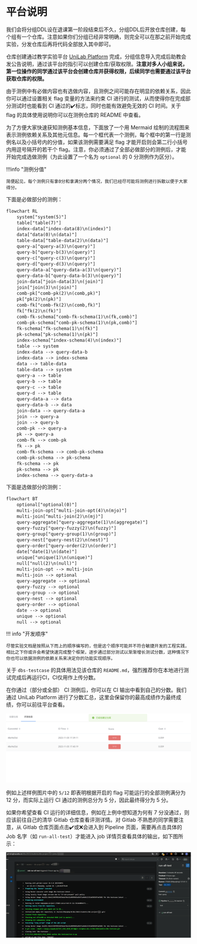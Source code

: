 # 平台说明

我们会将分组DDL设在退课第一阶段结束后不久，分组DDL后开放仓库创建，每个组有一个仓库。注意如果你们分组已经非常明确，则完全可以在那之前开始完成实验，分发仓库后再将代码全部放入其中即可。

仓库创建通过教学实验平台 [UniLab Platform](https://lab.cs.tsinghua.edu.cn/unilab) 完成，分组信息导入完成后助教会发公告说明，通过该平台的指引可以创建仓库/获取权限。**注意对多人小组来说，第一位操作的同学通过该平台会创建仓库并获得权限，后续同学也需要通过该平台获取仓库的权限。**

由于测例中有必做内容也有选做内容，且测例之间可能存在明显的依赖关系，因此你可以通过设置相关 flag 变量的方法来约束 CI 进行的测试，从而使得你在完成部分测试时也能看到 CI 通过的✔️标志，同时也能有效避免无效的 CI 时间。关于 flag 的具体使用说明你可以在测例仓库的 README 中查看。

为了方便大家快速获知测例基本信息，下面放了一个用 Mermaid 绘制的流程图来表示测例依赖关系及其他元信息。每一个框代表一个测例，每个框中的第一行是测例名以及小括号内的分值，如果该测例需要满足 flag 才能开启则会第二行小括号内用逗号隔开的若干个 flag。注意，你必须通过了全部必做部分的测例后，才能开始完成选做测例（为此设置了一个名为 `optional` 的 0 分测例作为区分）。

!!!info "测例分值"

    简便起见，每个测例只有拿0分和拿满分两个情况，我们已经尽可能将测例进行拆散以便于大家得分。

下面是必做部分的测例：

```mermaid
flowchart RL
    system["system(5)"]
    table["table(7)"]
    index-data["index-data(8)\n(index)"]
    data["data(0)\n(data)"]
    table-data["table-data(2)\n(data)"]
    query-a["query-a(3)\n(query)"]
    query-b["query-b(3)\n(query)"]
    query-c["query-c(3)\n(query)"]
    query-d["query-d(3)\n(query)"]
    query-data-a["query-data-a(3)\n(query)"]
    query-data-b["query-data-b(3)\n(query)"]
    join-data["join-data(3)\n(join)"]
    join["join(3)\n(join)"]
    comb-pk["comb-pk(2)\n(comb,pk)"]
    pk["pk(2)\n(pk)"]
    comb-fk["comb-fk(2)\n(comb,fk)"]
    fk["fk(2)\n(fk)"]
    comb-fk-schema["comb-fk-schema(1)\n(fk,comb)"]
    comb-pk-schema["comb-pk-schema(1)\n(pk,comb)"]
    fk-schema["fk-schema(1)\n(fk)"]
    pk-schema["pk-schema(1)\n(pk)"]
    index-schema["index-schema(4)\n(index)"]
    table --> system
    index-data --> query-data-b
    index-data --> index-schema
    data --> table-data
    table-data --> system
    query-a --> table
    query-b --> table
    query-c --> table
    query-d --> table
    query-data-a --> data
    query-data-b --> data
    join-data --> query-data-a
    join --> query-a
    join --> query-b
    comb-pk --> query-a
    pk --> query-a
    comb-fk --> comb-pk
    fk --> pk
    comb-fk-schema --> comb-pk-schema
    comb-pk-schema --> pk-schema
    fk-schema --> pk
    pk-schema --> pk
    index-schema --> query-data-a
```

下面是选做部分的测例：

```mermaid
flowchart BT
    optional["optional(0)"]
    multi-join-opt["multi-join-opt(4)\n(mjo)"]
    multi-join["multi-join(2)\n(mj)"]
    query-aggregate["query-aggregate(1)\n(aggregate)"]
    query-fuzzy["query-fuzzy(2)\n(fuzzy)"]
    query-group["query-group(1)\n(group)"]
    query-nest["query-nest(2)\n(nest)"]
    query-order["query-order(2)\n(order)"]
    date["date(1)\n(date)"]
    unique["unique(1)\n(unique)"]
    null["null(2)\n(null)"]
    multi-join-opt --> multi-join
    multi-join --> optional
    query-aggregate --> optional
    query-fuzzy --> optional
    query-group --> optional
    query-nest --> optional
    query-order --> optional
    date --> optional
    unique --> optional
    null --> optional
```


!!! info "开发顺序"

    尽管实验文档是按照从下而上的顺序编写的，但是这个顺序可能并不符合敏捷开发的工程实践，相比之下你或许会希望快速完成整个框架，逐步通过部分测试以渐渐增长测试分数，这种情况下你也可以依据测例的依赖关系来决定你的功能实现顺序。

关于 `dbs-testcase` 的具体用法见该仓库的 `README.md`，强烈推荐你在本地进行测试完成后再运行CI，CI仅用作上传分数。

在你通过（部分或全部） CI 测例后，你可以在 CI 输出中看到自己的分数。我们通过 UniLab Platform 进行了分数汇总，这里会保留你的最高成绩作为最终成绩，你可以前往平台查看。

![Unilab Web 页面](unilab.png)

例如上述样例图片中的 `5/12` 即表明根据开启的 flag 可能运行的全部测例满分为 12 分，而实际上运行 CI 通过的测例总分为 5 分，因此最终得分为 5 分。

如果你希望查看 CI 运行的详细信息，例如在上例中想知道为何有 7 分没通过，则应该前往自己的清华 Gitlab 仓库查看评测详情。对 Gitlab 不熟悉的同学需要注意，从 Gitlab 仓库页面点击✔️或❌会进入到 Pipeline 页面，需要再点击具体的 Job 名字（如 `run-all-test`）才能进入 job 详情页查看具体的输出，如下图所示：

![Job 详情页面](job.png)
